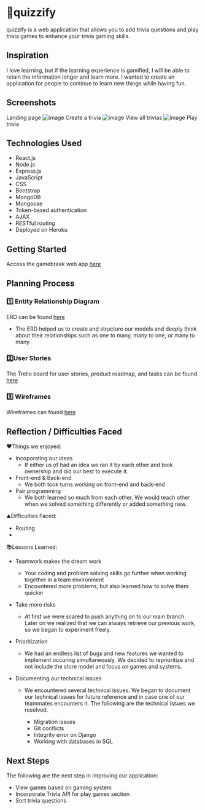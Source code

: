 # 🔮quizzify
quizzify is a web application that allows you to add trivia questions and play trivia games to enhance your trivia gaming skills.

## Inspiration
I love learning, but if the learning experience is gamified, I will be able to retain the information longer and learn more. I wanted to create an application for people to continue to learn new things while having fun. 

## Screenshots
Landing page
![image](screenshots/home.jpg)
Create a trivia
![image](screenshots/add_system.PNG)
View all trivias
![image](screenshots/systems.PNG)
Play trivia


## Technologies Used
- React.js
- Node.js
- Express.js
- JavaScript
- CSS
- Bootstrap
- MongoDB
- Mongoose
- Token-based authentication
- AJAX
- RESTful routing
- Deployed on Heroku

## Getting Started
Access the gamebreak web app [here](https://gamebreakk.herokuapp.com/)

## Planning Process

### 1️⃣ Entity Relationship Diagram
ERD can be found [here](https://lucid.app/lucidchart/29ba2d8e-8464-40bf-b81c-e8fd676560dd/edit?page=0_0#)
- The ERD helped us to create and structure our models and deeply think about their relationships such as one to many, many to one, or many to many. 

### 2️⃣User Stories
The Trello board for user stories, product roadmap, and tasks can be found [here](https://trello.com/b/YdIWpqHE/gamebreak).


### 3️⃣ Wireframes
Wireframes can  found [here](https://wireframepro.mockflow.com/view/M26cb0d3c6671fbc24524cd94394344351624502998157)


## Reflection / Difficulties Faced
❤️Things we enjoyed:
- Incoporating our ideas 
    - If either us of had an idea we ran it by each other and took ownership and did our best to execute it. 
- Front-end & Back-end
    - We both took turns working on front-end and back-end
- Pair programming 
    - We both learned so much from each other. We would teach other when we solved something differently or added something new.

⛰️Difficulties Faced: 
- Routing
- 

📚Lessons Learned:

- Teamwork makes the dream work
    - Your coding and problem solving skills go further when working together in a team environment
    - Encountered more problems, but also learned how to solve them quicker 

- Take more risks
    - At first we were scared to push anything on to our main branch. Later on we realized that we can always retrieve our previous work, so we began to experiment freely. 

- Prioritization
    - We had an endless list of bugs and new features we wanted to implement occuring simultaneously. We decided to reprioritize and not include the store model and focus on games and systems. 

- Documenting our technical issues
    - We encountered several technical issues. We began to document our technical issues for future reference and in case one of our teammates encounters it. The following are the technical issues we resolved. 

        - Migration issues 
        - Git conflicts
        - Integrity error on Django
        - Working with databases in SQL

## Next Steps
The following are the next step in improving our application:

- View games based on gaming system
- Incorporate Trivia API for play games section
- Sort trivia questions
